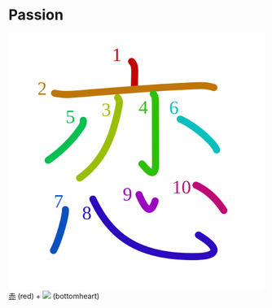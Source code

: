 # Passion
![604b](../kanji-colorize/604b.svg)
[赤](赤.md) (red) + ![](http://www.kanjidamage.com/assets/radsmall/heartbottom-9e56e0a0233a18e46572cd863b74559bcd8b77d7b5b1bbbed4af2b91f061d5ba.jpg) (bottomheart)